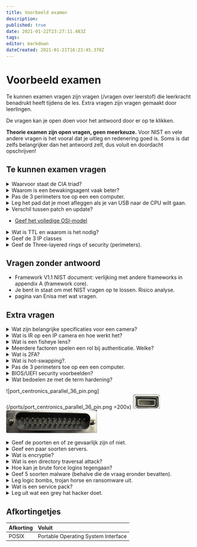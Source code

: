 ```yaml
---
title: Voorbeeld examen
description: 
published: true
date: 2021-01-22T23:27:11.483Z
tags: 
editor: markdown
dateCreated: 2021-01-21T16:23:45.370Z
---
```


# Voorbeeld examen
Te kunnen examen vragen zijn vragen (/vragen over leerstof) die leerkracht benadrukt heeft tijdens de les. Extra vragen zijn vragen gemaakt door leerlingen.

De vragen kan je open doen voor het antwoord door er op te klikken.

**Theorie examen zijn open vragen, geen meerkeuze.**
Voor NIST en vele andere vragen is het vooral dat je uitleg en redenering goed is. Soms is dat zelfs belangrijker dan het antwoord zelf, dus voluit en doordacht opschrijven!
## Te kunnen examen vragen
<details>
  <summary markdown="span">Waarvoor staat de CIA triad?</summary>
  Confidentiality<br>
  Integrity<br>
  Availability<br>
</details>
<details>
  <summary markdown="span">Waarom is een bewakingsagent vaak beter?</summary>
  Inschattingsvermogen, intuiteit, betere beslissingen, klanten kunnen vragen stellen richtlijnen ...
</details>
<details>
  <summary markdown="span">Pas de 3 perimeters toe op een een computer.</summary>
  De outer perimeter stelt de behuizing en hardware voor.<br>
  De inner perimeter stelt de OS en programma's voor.<br>
  De interior is data opslage zelf (bv. encryptie is hier toepasselijk)
</details>
<details>
  <summary markdown="span">Leg het pad dat je moet afleggen als je van USB naar de CPU wilt gaan.</summary>
  Obscure vraag dat je kan leren op hft6-10 ppt slide 31.<br><br>
  
  **antwoord:**

**USB -> southbridge -> northbridge -> CPU**
  
  Hierbij moet je een pad kunnen uitleggen, maar je moet het hele schema niet kennen.
  Rare obscure vraag dus breek je hoofd er niet over.
  **Tips:** CPU met northbridge (snel: RAM, PCI-E(xpress)), northbridge met southbridge (trager: PCI, USB, Audio ...)
</details>

<details>
  <summary markdown="span">Verschil tussen patch en update?</summary>
  Patch: kleine fixes. Vooral en vaak security. Verandert functionaliteit NIET. Oke om automatisch te laten gebuiren.<br>
  Update: verandert de applicatie wel. Breekt vaak dependenties. Niet veilig te automatiseren
</details>

- [Geef het volledige OSI-model](/en/Information_Security/OSI-model)

<details>
  <summary markdown="span">Wat is TTL en waarom is het nodig?</summary>
  Time To Live. Het is nodig omdat anders sommige packets kunnen blijven rond gaan op het <a href="https://en.wikipedia.org/wiki/Network_topology">web.</a>
</details>

<details>
  <summary markdown="span">Geef de 3 IP classes</summary>
  A,B,C ...
  verder uit te leggen...
</details>

<details>
  <summary markdown="span">Geef de Three-layered rings of security (perimeters).</summary>
  
1.  Outer perimeter:
	- Laag 1 (fysieke laag)
	- Beveiligen van datakabels en netwerkapparatuur
  
2.	Inner perimeter
	- Laag 2 (data link)
	-	Data kan hier aanvaard worden, geweigerd of doorgestuurdop basis van de identiteit
  
3.	Interior perimeter
  -	Laag 3-7
  -	Bijvoorbeeld: laag 4 met het blokkeren van poorten
  -	laag 7 is de meest aangevallen laag (zie later)
</details>

## Vragen zonder antwoord
- Framework V1.1 NIST document: verlijking met andere frameworks in appendix A (framework core).
- Je bent in staat om met NIST vragen op te lossen. Risico analyse.
- pagina van Enisa met wat vragen.

## Extra vragen
<details>
  <summary markdown="span">Wat zijn belangrijke specificaties voor een camera?</summary>
lux waarde (licht gevoeligheid)
<br>
-Hoe lager, hoe beter: De camera kan projecten zine in het donker

Resolutie:
    -Analoog: aantal horizontale lijnen
    -digitaal: aantal pixels
</details>
<details>
  <summary markdown="span">Wat is IR op een IP camera en hoe werkt het?</summary>
  InfraRood.
  ...
</details>
<details>
  <summary markdown="span">Wat is een fisheye lens?</summary>
ziet een hele kamer maar met vervormingen
</details>
<details>
  <summary markdown="span">Meerdere factoren spelen een rol bij authenticatie. Welke?</summary>
    Kennis/Knowledge: wat de persoon weet<br>
    Bezit/Possesion: wat de persoon heeft<br>
    Erfelijkheid/inheritance: wat de persoon is<br>
    Locatie/Location: waar de persoon is
</details>
<details>
  <summary markdown="span">Wat is 2FA?</summary>
    Two-factor authentication.<br>
  	Hierbij gebruik je twee vormen van de vorige vraag.
</details>
<details>
  <summary markdown="span">Wat is hot-swapping?.</summary>
  Toevoegen of verwijderen van harware wanneer het systeem actief is.<br>
  Bijvoorbeeld USB-stick is hot-swappable. 
</details>
<details>
  <summary markdown="span">Pas de 3 perimeters toe op een een computer.</summary>
  De outer perimeter stelt de behuizing en hardware voor.<br>
  De inner perimeter stelt de OS en programma's voor.<br>
  De interior is data opslage zelf (bv. encryptie is hier toepasselijk)
</details>
<details>
  <summary markdown="span">BIOS/UEFI security voorbeelden?</summary>
  Wachtwoord, poorten ...
  BIOS of UEFI is de eerste plaats waar sofware wordt gebruikt. Dit is dan ook de beste plaat som te 	starten als een hacker.
</details>

<details>
  <summary markdown="span">Wat bedoelen ze met de term hardening?</summary>
  Een computersysteem beveiligen, harder maken om in te breken.<br>
  Zoals in de vorige vraag is wachtwoord in BIOS een vorm van hardening.
</details>

![port_centronics_parallel_36_pin.png](/ports/port_centronics_parallel_36_pin.png =200x)
![port_mini-vga.png](/ports/port_mini-vga.png)
![port_db25_serial_com_port.png](/ports/port_db25_serial_com_port.png)
<details>
  <summary markdown="span">Geef de poorten en of ze gevaarlijk zijn of niet.</summary>
  Centronics parallel 36 pin, ja.<br>
  mini-vga, nee.<br>
  db-25 serial com port, ja.<br>
</details>
<details>
  <summary markdown="span">Geef een paar soorten servers.</summary>
  Mag echt van alles zijn, niet te ver zoeken. <br>
  Webserver, DNServer, DHCP server, Algemeen gebruik-server, Mail server, Proxy server, Database server, NAS, FTP, ... <br>
  Meer op slide slide 79 hfst11-17 ppt.
</details>

<details>
  <summary markdown="span">Wat is encryptie?</summary>
  Het coderen/versleutelen van data (op basis van een algoritme).<br>
  Je hebt dus een code/sleutel nodig om de data te kunnen lezen/decrypten/decoderen.<br><br>
  Meeste OS's hebben een vorm van encryptie in hun FS.
</details>

<details>
  <summary markdown="span">Wat is een directory traversal attack?</summary>
  Backtracking of climbing van directories (waar je eigenlijk niet mag zijn.)<br>
  Dit is vaak door slecht geschreven software of slechte (web)servers.
</details>

<details>
  <summary markdown="span">Hoe kan je brute force logins tegengaan?</summary>
	Maximal login attempts. Verplichte wachtduur tussen attempts. Captcha's (Of combinatie)
</details>

<details>
  <summary markdown="span">Geef 5 soorten malware (behalve die de vraag eronder bevatten).</summary>
	Worms, (Trojan Horse), rootkits, (ransomware), spyware, adware, (logic bombs), zombies, botnets ...
</details>

<details>
  <summary markdown="span">Leg logic bombs, trojan horse en ransomware uit.</summary>
  Trojaans paard (lijkt een betrouwbaar programma te zijn, verspreid zichzelf niet)<br><br>
	Logic bombs: delete data, zoals een trojaans paard met betrouwbare software, activeert zichzelf op een logisch moment, na x dagen, na het gebruik van xkeer van het programma, malicious code zit in heel veel lijnen gewone code vervat.<br><br>
  Ransomware: encryptie van data met vraag om losgeld
</details>

<details>
  <summary markdown="span">Wat is een service pack?</summary>
	Grote hoeveelheid patches en updates in 1. Altijd back-up -> kan onstabiel zijn.
</details>

<details>
  <summary markdown="span">Leg uit wat een grey hat hacker doet.</summary>
	Werkt vanuit overtuiging (kan dus ethisch zijn), overschrijdt wettelijke grenzen.
</details>

## Afkortingetjes

|Afkorting|Voluit|
|:--|:--|
|POSIX|Portable Operating System Interface|

